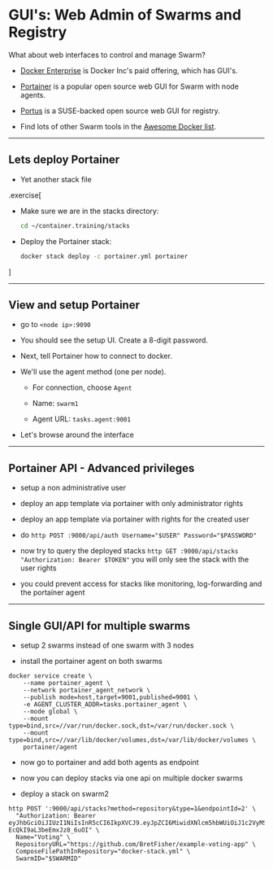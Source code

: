 # GUI's: Web Admin of Swarms and Registry

What about web interfaces to control and manage Swarm?

- [Docker Enterprise](https://www.docker.com/products/docker-enterprise) is Docker Inc's paid offering, which has GUI's.

- [Portainer](https://portainer.io) is a popular open source web GUI for Swarm with node agents.

- [Portus](http://port.us.org) is a SUSE-backed open source web GUI for registry.

- Find lots of other Swarm tools in the [Awesome Docker list](http://awesome-docker.netlify.com).

---

## Lets deploy Portainer

- Yet another stack file

.exercise[

- Make sure we are in the stacks directory:
  ```bash
  cd ~/container.training/stacks
  ```

- Deploy the Portainer stack:
  ```bash
  docker stack deploy -c portainer.yml portainer
  ```

]

---

## View and setup Portainer

- go to `<node ip>:9090`

- You should see the setup UI. Create a 8-digit password.

- Next, tell Portainer how to connect to docker.

- We'll use the agent method (one per node).

  - For connection, choose `Agent`

  - Name: `swarm1`

  - Agent URL: `tasks.agent:9001`

- Let's browse around the interface

---

## Portainer API - Advanced privileges

- setup a non administrative user

- deploy an app template via portainer with only administrator rights

- deploy an app template via portainer with rights for the created user

- do `http POST :9000/api/auth Username="$USER" Password="$PASSWORD"`

- now try to query the deployed stacks `http GET :9000/api/stacks "Authorization: Bearer $TOKEN"`
  you will only see the stack with the user rights

- you could prevent access for stacks like monitoring, log-forwarding and the portainer agent

---

## Single GUI/API for multiple swarms

- setup 2 swarms instead of one swarm with 3 nodes

- install the portainer agent on both swarms

```
docker service create \
    --name portainer_agent \
    --network portainer_agent_network \
    --publish mode=host,target=9001,published=9001 \
    -e AGENT_CLUSTER_ADDR=tasks.portainer_agent \
    --mode global \
    --mount type=bind,src=//var/run/docker.sock,dst=/var/run/docker.sock \
    --mount type=bind,src=//var/lib/docker/volumes,dst=/var/lib/docker/volumes \
    portainer/agent
```

- now go to portainer and add both agents as endpoint

- now you can deploy stacks via one api on multiple docker swarms

- deploy a stack on swarm2

```
http POST ':9000/api/stacks?method=repository&type=1&endpointId=2' \
  "Authorization: Bearer eyJhbGciOiJIUzI1NiIsInR5cCI6IkpXVCJ9.eyJpZCI6MiwidXNlcm5hbWUiOiJ1c2VyMSIsInJvbGUiOjIsImV4cCI6MTU0MTQ5MDg4OH0.9hVYxfSfdNAnQDRfEsH9-EcQkI9aL3beEmxJz8_6uOI" \
  Name="Voting" \
  RepositoryURL="https://github.com/BretFisher/example-voting-app" \
  ComposeFilePathInRepository="docker-stack.yml" \
  SwarmID="$SWARMID"
```
